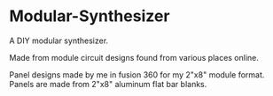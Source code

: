 # Modular-Synthesizer

A DIY modular synthesizer.

Made from module circuit designs found from various places online.

Panel designs made by me in fusion 360 for my 2"x8" module format.
Panels are made from 2"x8" aluminum flat bar blanks.

